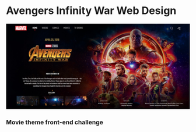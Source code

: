 # Avengers Infinity War Web Design

![thumbnail](src/img/avengers-website-thumb.jpg)

### Movie theme front-end challenge
